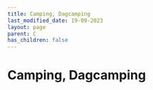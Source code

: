 ```yaml
---
title: Camping, Dagcamping
last_modified_date: 19-09-2023
layout: page
parent: C
has_children: false
---
```


Camping, Dagcamping
===================

